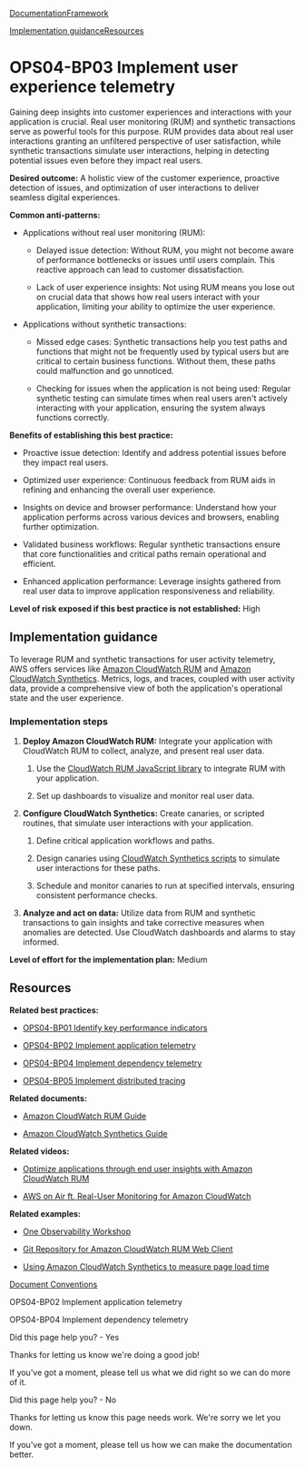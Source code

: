 [Documentation](/index.html)[Framework](welcome.html)

[Implementation guidance](#implementation-guidance)[Resources](#resources)

# OPS04-BP03 Implement user experience telemetry

Gaining deep insights into customer experiences and interactions with your application is crucial. Real user monitoring (RUM) and synthetic transactions serve as powerful tools for this purpose. RUM provides data about real user interactions granting an unfiltered perspective of user satisfaction, while synthetic transactions simulate user interactions, helping in detecting potential issues even before they impact real users.

**Desired outcome:** A holistic view of the customer experience, proactive detection of issues, and optimization of user interactions to deliver seamless digital experiences.

**Common anti-patterns:**

* Applications without real user monitoring (RUM):

  * Delayed issue detection: Without RUM, you might not become aware of performance bottlenecks or issues until users complain. This reactive approach can lead to customer dissatisfaction.

  * Lack of user experience insights: Not using RUM means you lose out on crucial data that shows how real users interact with your application, limiting your ability to optimize the user experience.

* Applications without synthetic transactions:

  * Missed edge cases: Synthetic transactions help you test paths and functions that might not be frequently used by typical users but are critical to certain business functions. Without them, these paths could malfunction and go unnoticed.

  * Checking for issues when the application is not being used: Regular synthetic testing can simulate times when real users aren't actively interacting with your application, ensuring the system always functions correctly.

**Benefits of establishing this best practice:**

* Proactive issue detection: Identify and address potential issues before they impact real users.

* Optimized user experience: Continuous feedback from RUM aids in refining and enhancing the overall user experience.

* Insights on device and browser performance: Understand how your application performs across various devices and browsers, enabling further optimization.

* Validated business workflows: Regular synthetic transactions ensure that core functionalities and critical paths remain operational and efficient.

* Enhanced application performance: Leverage insights gathered from real user data to improve application responsiveness and reliability.

**Level of risk exposed if this best practice is not established:** High

## Implementation guidance

To leverage RUM and synthetic transactions for user activity telemetry, AWS offers services like [Amazon CloudWatch RUM](https://docs.aws.amazon.com/AmazonCloudWatch/latest/monitoring/CloudWatch-RUM.html) and [Amazon CloudWatch Synthetics](https://docs.aws.amazon.com/AmazonCloudWatch/latest/monitoring/CloudWatch_Synthetics_Canaries.html). Metrics, logs, and traces, coupled with user activity data, provide a comprehensive view of both the application's operational state and the user experience.

### Implementation steps

1. **Deploy Amazon CloudWatch RUM:** Integrate your application with CloudWatch RUM to collect, analyze, and present real user data.

   1. Use the [CloudWatch RUM JavaScript library](https://docs.aws.amazon.com/AmazonCloudWatch/latest/monitoring/CloudWatch-RUM.html) to integrate RUM with your application.

   2. Set up dashboards to visualize and monitor real user data.

2. **Configure CloudWatch Synthetics:** Create canaries, or scripted routines, that simulate user interactions with your application.

   1. Define critical application workflows and paths.

   2. Design canaries using [CloudWatch Synthetics scripts](https://docs.aws.amazon.com/AmazonCloudWatch/latest/monitoring/CloudWatch_Synthetics_Canaries.html) to simulate user interactions for these paths.

   3. Schedule and monitor canaries to run at specified intervals, ensuring consistent performance checks.

3. **Analyze and act on data:** Utilize data from RUM and synthetic transactions to gain insights and take corrective measures when anomalies are detected. Use CloudWatch dashboards and alarms to stay informed.

**Level of effort for the implementation plan:** Medium

## Resources

**Related best practices:**

* [OPS04-BP01 Identify key performance indicators](./ops_observability_identify_kpis.html)

* [OPS04-BP02 Implement application telemetry](./ops_observability_application_telemetry.html)

* [OPS04-BP04 Implement dependency telemetry](./ops_observability_dependency_telemetry.html)

* [OPS04-BP05 Implement distributed tracing](./ops_observability_dist_trace.html)

**Related documents:**

* [Amazon CloudWatch RUM Guide](https://docs.aws.amazon.com/AmazonCloudWatch/latest/monitoring/CloudWatch-RUM.html)

* [Amazon CloudWatch Synthetics Guide](https://docs.aws.amazon.com/AmazonCloudWatch/latest/monitoring/CloudWatch_Synthetics_Canaries.html)

**Related videos:**

* [Optimize applications through end user insights with Amazon CloudWatch RUM](https://www.youtube.com/watch?v=NMaeujY9A9Y)

* [AWS on Air ft. Real-User Monitoring for Amazon CloudWatch](https://www.youtube.com/watch?v=r6wFtozsiVE)

**Related examples:**

* [One Observability Workshop](https://catalog.workshops.aws/observability/en-US/intro)

* [Git Repository for Amazon CloudWatch RUM Web Client](https://github.com/aws-observability/aws-rum-web)

* [Using Amazon CloudWatch Synthetics to measure page load time](https://github.com/aws-samples/amazon-cloudwatch-synthetics-page-performance)


[Document Conventions](/general/latest/gr/docconventions.html)

OPS04-BP02 Implement application telemetry

OPS04-BP04 Implement dependency telemetry

Did this page help you? - Yes

Thanks for letting us know we're doing a good job!

If you've got a moment, please tell us what we did right so we can do more of it.

Did this page help you? - No

Thanks for letting us know this page needs work. We're sorry we let you down.

If you've got a moment, please tell us how we can make the documentation better.</awsdocs-view></awsui-app-layout>